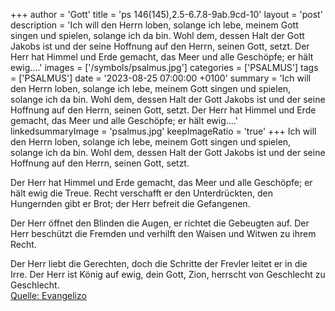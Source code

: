 +++
author = 'Gott'
title = 'ps 146(145),2.5-6.7.8-9ab.9cd-10'
layout = 'post'
description = 'Ich will den Herrn loben, solange ich lebe, meinem Gott singen und spielen, solange ich da bin. Wohl dem, dessen Halt der Gott Jakobs ist und der seine Hoffnung auf den Herrn, seinen Gott, setzt.  Der Herr hat Himmel und Erde gemacht, das Meer und alle Geschöpfe; er hält ewig....'
images = ['/symbols/psalmus.jpg']
categories = ['PSALMUS']
tags = ['PSALMUS']
date = '2023-08-25 07:00:00 +0100'
summary = 'Ich will den Herrn loben, solange ich lebe, meinem Gott singen und spielen, solange ich da bin. Wohl dem, dessen Halt der Gott Jakobs ist und der seine Hoffnung auf den Herrn, seinen Gott, setzt.  Der Herr hat Himmel und Erde gemacht, das Meer und alle Geschöpfe; er hält ewig....'
linkedsummaryImage = 'psalmus.jpg'
keepImageRatio = 'true'
+++
Ich will den Herrn loben, solange ich lebe,
meinem Gott singen und spielen, solange ich da bin.
Wohl dem, dessen Halt der Gott Jakobs ist
und der seine Hoffnung auf den Herrn, seinen Gott, setzt.

Der Herr hat Himmel und Erde gemacht,
das Meer und alle Geschöpfe;
er hält ewig die Treue.<!--more-->
Recht verschafft er den Unterdrückten,
den Hungernden gibt er Brot;
der Herr befreit die Gefangenen.

Der Herr öffnet den Blinden die Augen,
er richtet die Gebeugten auf.
Der Herr beschützt die Fremden
und verhilft den Waisen und Witwen zu ihrem Recht.

Der Herr liebt die Gerechten,
doch die Schritte der Frevler leitet er in die Irre.
Der Herr ist König auf ewig,
dein Gott, Zion, herrscht von Geschlecht zu Geschlecht.<br> [Quelle: Evangelizo](https://evangeliumtagfuertag.org/DE/gospel)